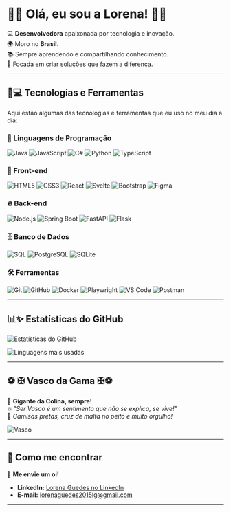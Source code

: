 # 🌸💖 Olá, eu sou a Lorena! 💖🌸  

💻 **Desenvolvedora** apaixonada por tecnologia e inovação.  
🌍 Moro no **Brasil**.  
📚 Sempre aprendendo e compartilhando conhecimento.  
🚀 Focada em criar soluções que fazem a diferença.  

---

## 🎀💻 Tecnologias e Ferramentas  

Aqui estão algumas das tecnologias e ferramentas que eu uso no meu dia a dia:  

### 🎨 Linguagens de Programação  
![Java](https://img.shields.io/badge/-Java-ff69b4?style=for-the-badge&logo=java&logoColor=white)
![JavaScript](https://img.shields.io/badge/-JavaScript-ffb6c1?style=for-the-badge&logo=javascript&logoColor=black)
![C#](https://img.shields.io/badge/-C%23-ff1493?style=for-the-badge&logo=c-sharp&logoColor=white)
![Python](https://img.shields.io/badge/-Python-ff69b4?style=for-the-badge&logo=python&logoColor=white)
![TypeScript](https://img.shields.io/badge/-TypeScript-ff69b4?style=for-the-badge&logo=typescript&logoColor=white)

### 💖 Front-end  
![HTML5](https://img.shields.io/badge/-HTML5-ff69b4?style=for-the-badge&logo=html5&logoColor=white)
![CSS3](https://img.shields.io/badge/-CSS3-ff1493?style=for-the-badge&logo=css3&logoColor=white)
![React](https://img.shields.io/badge/-React-ffc0cb?style=for-the-badge&logo=react&logoColor=black)
![Svelte](https://img.shields.io/badge/-Svelte-ff69b4?style=for-the-badge&logo=svelte&logoColor=white)
![Bootstrap](https://img.shields.io/badge/-Bootstrap-db7093?style=for-the-badge&logo=bootstrap&logoColor=white)
![Figma](https://img.shields.io/badge/-Figma-ff69b4?style=for-the-badge&logo=figma&logoColor=white)

### 🔥 Back-end  
![Node.js](https://img.shields.io/badge/-Node.js-ff69b4?style=for-the-badge&logo=node.js&logoColor=white)
![Spring Boot](https://img.shields.io/badge/-Spring%20Boot-ff1493?style=for-the-badge&logo=spring-boot&logoColor=white)
![FastAPI](https://img.shields.io/badge/-FastAPI-ff69b4?style=for-the-badge&logo=fastapi&logoColor=white)
![Flask](https://img.shields.io/badge/-Flask-ff69b4?style=for-the-badge&logo=flask&logoColor=white)

### 🗄️ Banco de Dados  
![SQL](https://img.shields.io/badge/-SQL-ffb6c1?style=for-the-badge&logo=mysql&logoColor=white)
![PostgreSQL](https://img.shields.io/badge/-PostgreSQL-ff69b4?style=for-the-badge&logo=postgresql&logoColor=white)
![SQLite](https://img.shields.io/badge/-SQLite-ff69b4?style=for-the-badge&logo=sqlite&logoColor=white)

### 🛠️ Ferramentas  
![Git](https://img.shields.io/badge/-Git-ff1493?style=for-the-badge&logo=git&logoColor=white)
![GitHub](https://img.shields.io/badge/-GitHub-ff69b4?style=for-the-badge&logo=github&logoColor=white)
![Docker](https://img.shields.io/badge/-Docker-ff1493?style=for-the-badge&logo=docker&logoColor=white)
![Playwright](https://img.shields.io/badge/-Playwright-ff69b4?style=for-the-badge&logo=playwright&logoColor=white)
![VS Code](https://img.shields.io/badge/-VS%20Code-ff69b4?style=for-the-badge&logo=visual-studio-code&logoColor=white)
![Postman](https://img.shields.io/badge/-Postman-ff69b4?style=for-the-badge&logo=postman&logoColor=white)

---

## 📊✨ Estatísticas do GitHub  

![Estatísticas do GitHub](https://github-readme-stats.vercel.app/api?username=lorenaguedes&show_icons=true&theme=radical&bg_color=0d1117&title_color=ff69b4&icon_color=ff69b4&text_color=ffffff)  

![Linguagens mais usadas](https://github-readme-stats.vercel.app/api/top-langs/?username=lorenaguedes&layout=compact&theme=radical&bg_color=0d1117&title_color=ff69b4&text_color=ffffff)  

---

## ⚽ ✠ Vasco da Gama ✠⚽  

🚢 **Gigante da Colina, sempre!**  
🔥 _"Ser Vasco é um sentimento que não se explica, se vive!"_  
🌟 _Camisas pretas, cruz de malta no peito e muito orgulho!_  

![Vasco](https://img.shields.io/badge/-Vasco%20da%20Gama-ff69b4?style=for-the-badge&logo=data:image/png;base64,iVBORw0KGgoAAAANSUhEUgAAACgAAAAoCAYAAACM/RwGAAA...)  

---

## 💌 Como me encontrar  

💖 **Me envie um oi!**  
- **LinkedIn:** [Lorena Guedes no LinkedIn](https://www.linkedin.com/in/lorenaguedess/)  
- **E-mail:** lorenaguedes2015lg@gmail.com  

---
